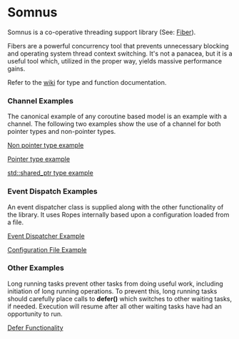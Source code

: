 Somnus
======

Somnus is a co-operative threading support library  (See: [Fiber](http://en.wikipedia.org/wiki/Fiber_%28computer_science%29)).

Fibers are a powerful concurrency tool that prevents unnecessary blocking and operating system thread context switching. It's not a panacea, but it is a useful tool which, utilized in the proper way, yields massive performance gains.

Refer to the [wiki](https://github.com/rcythr/somnus/wiki) for type and function documentation.

### Channel Examples

The canonical example of any coroutine based model is an example with a channel. The following two examples show the use of a channel for both pointer types and non-pointer types.

[Non pointer type example](examples/test2.cc)

[Pointer type example](examples/test3.cc)

[std::shared_ptr type example](examples/test4.cc)

### Event Dispatch Examples

An event dispatcher class is supplied along with the other functionality of the library. It uses Ropes internally based upon a configuration loaded from a file.

[Event Dispatcher Example](examples/test8.cc)

[Configuration File Example](examles/test8.cfg)

### Other Examples

Long running tasks prevent other tasks from doing useful work, including initiation of long running operations. To prevent this, long running tasks should carefully place calls to **defer()** which switches to other waiting tasks, if needed. Execution will resume after all other waiting tasks have had an opportunity to run.

[Defer Functionality](examples/test5.cc)
